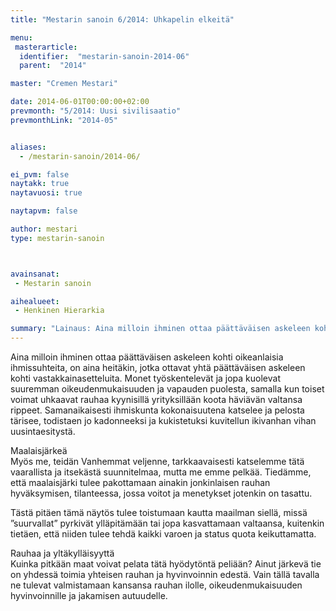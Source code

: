 ```yaml
---
title: "Mestarin sanoin 6/2014: Uhkapelin elkeitä"

menu:
 masterarticle:
  identifier:  "mestarin-sanoin-2014-06"
  parent:  "2014"

master: "Cremen Mestari"

date: 2014-06-01T00:00:00+02:00
prevmonth: "5/2014: Uusi sivilisaatio"
prevmonthLink: "2014-05"


aliases:
  - /mestarin-sanoin/2014-06/

ei_pvm: false
naytakk: true
naytavuosi: true

naytapvm: false

author: mestari
type: mestarin-sanoin



avainsanat:
 - Mestarin sanoin

aihealueet:
 - Henkinen Hierarkia

summary: "Lainaus: Aina milloin ihminen ottaa päättäväisen askeleen kohti oikeanlaisia ihmissuhteita, on aina heitäkin, jotka ottavat yhtä päättäväisen askeleen kohti vastakkainasetteluita. Monet työskentelevät ja jopa kuolevat suuremman oikeudenmukaisuuden ja vapauden puolesta, samalla kun toiset voimat uhkaavat rauhaa kyynisillä yrityksillään koota häviävän valtansa rippeet."
---
```

<p>Aina milloin ihminen ottaa päättäväisen askeleen kohti oikeanlaisia ihmissuhteita, on aina heitäkin, jotka ottavat yhtä päättäväisen askeleen kohti vastakkainasetteluita. Monet työskentelevät ja jopa kuolevat suuremman oikeudenmukaisuuden ja vapauden puolesta, samalla kun toiset voimat uhkaavat rauhaa kyynisillä yrityksillään koota häviävän valtansa rippeet. Samanaikaisesti ihmiskunta kokonaisuutena katselee ja pelosta tärisee, todistaen jo kadonneeksi ja kukistetuksi kuvitellun ikivanhan vihan uusintaesitystä.</p>
<p>Maalaisjärkeä<br />
Myös me, teidän Vanhemmat veljenne, tarkkaavaisesti katselemme tätä vaarallista ja itsekästä suunnitelmaa, mutta me emme pelkää. Tiedämme, että maalaisjärki tulee pakottamaan ainakin jonkinlaisen rauhan hyväksymisen, tilanteessa, jossa voitot ja menetykset jotenkin on tasattu.</p>
<p>Tästä pitäen tämä näytös tulee toistumaan kautta maailman siellä, missä &#8221;suurvallat&#8221; pyrkivät ylläpitämään tai jopa kasvattamaan valtaansa, kuitenkin tietäen, että niiden tulee tehdä kaikki varoen ja status quota keikuttamatta.</p>
<p>Rauhaa ja yltäkylläisyyttä<br />
Kuinka pitkään maat voivat pelata tätä hyödytöntä peliään? Ainut järkevä tie on yhdessä toimia yhteisen rauhan ja hyvinvoinnin edestä. Vain tällä tavalla ne tulevat valmistamaan kansansa rauhan ilolle, oikeudenmukaisuuden hyvinvoinnille ja jakamisen autuudelle.</p>